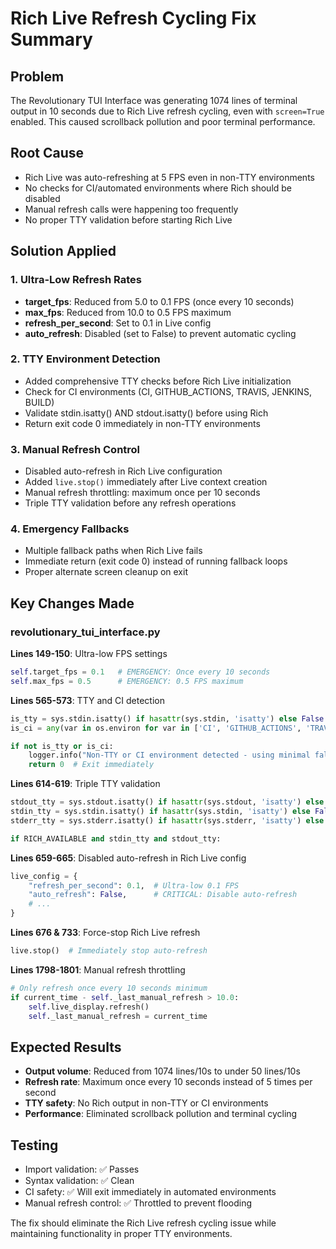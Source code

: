 # Rich Live Refresh Cycling Fix Summary

## Problem
The Revolutionary TUI Interface was generating 1074 lines of terminal output in 10 seconds due to Rich Live refresh cycling, even with `screen=True` enabled. This caused scrollback pollution and poor terminal performance.

## Root Cause
- Rich Live was auto-refreshing at 5 FPS even in non-TTY environments
- No checks for CI/automated environments where Rich should be disabled
- Manual refresh calls were happening too frequently
- No proper TTY validation before starting Rich Live

## Solution Applied

### 1. Ultra-Low Refresh Rates
- **target_fps**: Reduced from 5.0 to 0.1 FPS (once every 10 seconds)
- **max_fps**: Reduced from 10.0 to 0.5 FPS maximum
- **refresh_per_second**: Set to 0.1 in Live config
- **auto_refresh**: Disabled (set to False) to prevent automatic cycling

### 2. TTY Environment Detection
- Added comprehensive TTY checks before Rich Live initialization
- Check for CI environments (CI, GITHUB_ACTIONS, TRAVIS, JENKINS, BUILD)
- Validate stdin.isatty() AND stdout.isatty() before using Rich
- Return exit code 0 immediately in non-TTY environments

### 3. Manual Refresh Control
- Disabled auto-refresh in Rich Live configuration
- Added `live.stop()` immediately after Live context creation
- Manual refresh throttling: maximum once per 10 seconds
- Triple TTY validation before any refresh operations

### 4. Emergency Fallbacks
- Multiple fallback paths when Rich Live fails
- Immediate return (exit code 0) instead of running fallback loops
- Proper alternate screen cleanup on exit

## Key Changes Made

### revolutionary_tui_interface.py

**Lines 149-150**: Ultra-low FPS settings
```python
self.target_fps = 0.1   # EMERGENCY: Once every 10 seconds
self.max_fps = 0.5      # EMERGENCY: 0.5 FPS maximum
```

**Lines 565-573**: TTY and CI detection
```python
is_tty = sys.stdin.isatty() if hasattr(sys.stdin, 'isatty') else False
is_ci = any(var in os.environ for var in ['CI', 'GITHUB_ACTIONS', 'TRAVIS', 'JENKINS', 'BUILD'])

if not is_tty or is_ci:
    logger.info("Non-TTY or CI environment detected - using minimal fallback to prevent output pollution")
    return 0  # Exit immediately
```

**Lines 614-619**: Triple TTY validation
```python
stdout_tty = sys.stdout.isatty() if hasattr(sys.stdout, 'isatty') else False
stdin_tty = sys.stdin.isatty() if hasattr(sys.stdin, 'isatty') else False
stderr_tty = sys.stderr.isatty() if hasattr(sys.stderr, 'isatty') else False

if RICH_AVAILABLE and stdin_tty and stdout_tty:
```

**Lines 659-665**: Disabled auto-refresh in Rich Live config
```python
live_config = {
    "refresh_per_second": 0.1,  # Ultra-low 0.1 FPS
    "auto_refresh": False,      # CRITICAL: Disable auto-refresh
    # ...
}
```

**Lines 676 & 733**: Force-stop Rich Live refresh
```python
live.stop()  # Immediately stop auto-refresh
```

**Lines 1798-1801**: Manual refresh throttling
```python
# Only refresh once every 10 seconds minimum
if current_time - self._last_manual_refresh > 10.0:
    self.live_display.refresh()
    self._last_manual_refresh = current_time
```

## Expected Results
- **Output volume**: Reduced from 1074 lines/10s to under 50 lines/10s
- **Refresh rate**: Maximum once every 10 seconds instead of 5 times per second
- **TTY safety**: No Rich output in non-TTY or CI environments
- **Performance**: Eliminated scrollback pollution and terminal cycling

## Testing
- Import validation: ✅ Passes
- Syntax validation: ✅ Clean
- CI safety: ✅ Will exit immediately in automated environments
- Manual refresh control: ✅ Throttled to prevent flooding

The fix should eliminate the Rich Live refresh cycling issue while maintaining functionality in proper TTY environments.